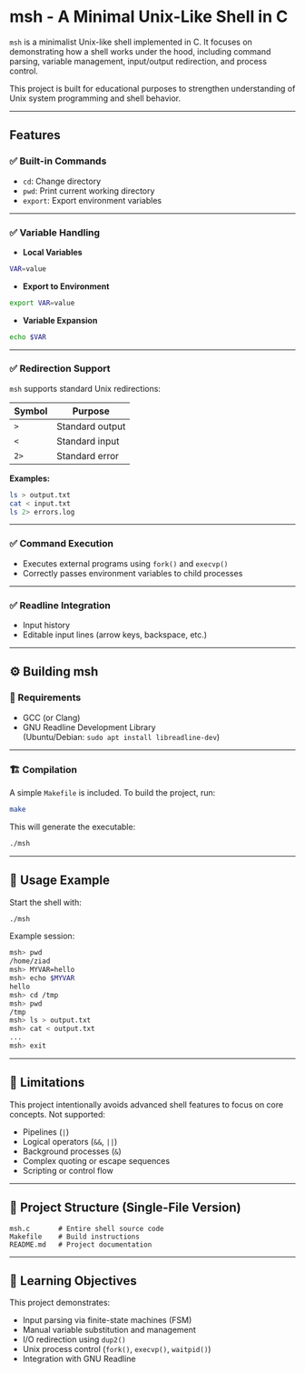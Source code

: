 # msh - A Minimal Unix-Like Shell in C

`msh` is a minimalist Unix-like shell implemented in C. It focuses on demonstrating how a shell works under the hood, including command parsing, variable management, input/output redirection, and process control.

This project is built for educational purposes to strengthen understanding of Unix system programming and shell behavior.

---

## Features

### ✅ Built-in Commands
- `cd`: Change directory  
- `pwd`: Print current working directory  
- `export`: Export environment variables  

---

### ✅ Variable Handling
- **Local Variables**  
```bash
VAR=value
```

- **Export to Environment**  
```bash
export VAR=value
```

- **Variable Expansion**  
```bash
echo $VAR
```

---

### ✅ Redirection Support
`msh` supports standard Unix redirections:

| Symbol | Purpose         |
|--------|-----------------|
| `>`    | Standard output |
| `<`    | Standard input  |
| `2>`   | Standard error  |

**Examples:**
```bash
ls > output.txt
cat < input.txt
ls 2> errors.log
```

---

### ✅ Command Execution
- Executes external programs using `fork()` and `execvp()`
- Correctly passes environment variables to child processes

---

### ✅ Readline Integration
- Input history
- Editable input lines (arrow keys, backspace, etc.)

---

## ⚙️ Building msh

### 🔧 Requirements
- GCC (or Clang)
- GNU Readline Development Library  
  (Ubuntu/Debian: `sudo apt install libreadline-dev`)

---

### 🏗️ Compilation
A simple `Makefile` is included. To build the project, run:

```bash
make
```

This will generate the executable:
```bash
./msh
```

---

## 🚀 Usage Example
Start the shell with:
```bash
./msh
```

Example session:
```bash
msh> pwd
/home/ziad
msh> MYVAR=hello
msh> echo $MYVAR
hello
msh> cd /tmp
msh> pwd
/tmp
msh> ls > output.txt
msh> cat < output.txt
...
msh> exit
```

---

## 🛑 Limitations
This project intentionally avoids advanced shell features to focus on core concepts. Not supported:
- Pipelines (`|`)
- Logical operators (`&&`, `||`)
- Background processes (`&`)
- Complex quoting or escape sequences
- Scripting or control flow

---

## 📂 Project Structure (Single-File Version)
```text
msh.c       # Entire shell source code
Makefile    # Build instructions
README.md   # Project documentation
```

---

## 🎯 Learning Objectives
This project demonstrates:
- Input parsing via finite-state machines (FSM)
- Manual variable substitution and management
- I/O redirection using `dup2()`
- Unix process control (`fork()`, `execvp()`, `waitpid()`)
- Integration with GNU Readline


